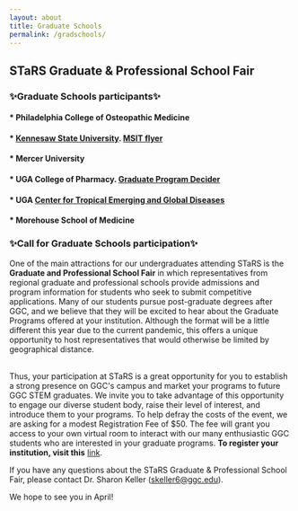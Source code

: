 ```yaml
---
layout: about
title: Graduate Schools
permalink: /gradschools/
---
```


<h2> STaRS Graduate & Professional School Fair</h2>

<h3>✨Graduate Schools participants✨</h3>
   
#### * Philadelphia College of Osteopathic Medicine 

#### * [Kennesaw State University](https://msit.kennesaw.edu/). [MSIT flyer](/stars2021/images/MSIT-Flyer.pdf) 
 
#### * Mercer University 

#### * UGA College of Pharmacy. [Graduate Program Decider](/stars2021/images/uga-gradprogramsdecider.pdf) 

#### * UGA [Center for Tropical Emerging and Global Diseases](https://training.ctegd.uga.edu/) 

#### * Morehouse School of Medicine 

<h3>✨Call for Graduate Schools participation✨</h3>

One of the main attractions for our undergraduates attending STaRS is the **Graduate and Professional School Fair** in which representatives from regional graduate and professional schools provide admissions and program information for students who seek to submit competitive applications.  Many of our students pursue post-graduate degrees after GGC, and we believe that they will be excited to hear about the Graduate Programs offered at your institution. Although the format will be a little different this year due to the current pandemic, this offers a unique opportunity to host representatives that would otherwise be limited by geographical distance.

<br>
Thus, your participation at STaRS is a great opportunity for you to establish a strong presence on GGC's campus and market your programs to future GGC STEM graduates.  We invite you to take advantage of this opportunity to engage our diverse student body, raise their level of interest, and introduce them to your programs. To help defray the costs of the event, we are asking for a modest Registration Fee of $50.  The fee will grant you access to your own virtual room to interact with our many enthusiastic GGC students who are interested in your graduate programs. <b>To register your institution, visit this</b> <a href="https://georgia-gwinnett-college-foundation-inc.square.site/product/grad-professional-other-attendee/38?cs=true&cst=custom">link</a>. 


If you have any questions about the STaRS Graduate & Professional School Fair, please contact Dr. Sharon Keller (skeller6@ggc.edu). 


We hope to see you in April! 


